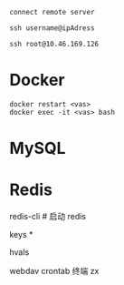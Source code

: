 ```shell
connect remote server

ssh username@ipAdress

ssh root@10.46.169.126
```



# Docker

```shell
docker restart <vas>
docker exec -it <vas> bash
```

# MySQL

# Redis

redis-cli   # 启动 redis


keys *

hvals <key>


webdav
crontab
终端 zx